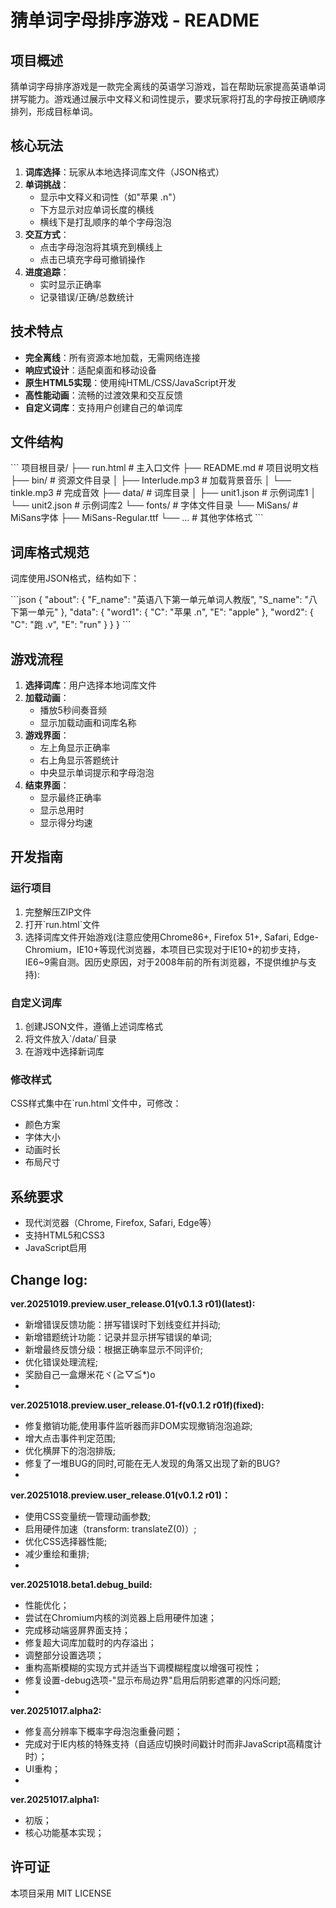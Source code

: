 # 猜单词字母排序游戏 - README

## 项目概述

猜单词字母排序游戏是一款完全离线的英语学习游戏，旨在帮助玩家提高英语单词拼写能力。游戏通过展示中文释义和词性提示，要求玩家将打乱的字母按正确顺序排列，形成目标单词。

## 核心玩法

1. **词库选择**：玩家从本地选择词库文件（JSON格式）
2. **单词挑战**：
   - 显示中文释义和词性（如"苹果 .n"）
   - 下方显示对应单词长度的横线
   - 横线下是打乱顺序的单个字母泡泡
3. **交互方式**：
   - 点击字母泡泡将其填充到横线上
   - 点击已填充字母可撤销操作
4. **进度追踪**：
   - 实时显示正确率
   - 记录错误/正确/总数统计

## 技术特点

- **完全离线**：所有资源本地加载，无需网络连接
- **响应式设计**：适配桌面和移动设备
- **原生HTML5实现**：使用纯HTML/CSS/JavaScript开发
- **高性能动画**：流畅的过渡效果和交互反馈
- **自定义词库**：支持用户创建自己的单词库

## 文件结构

\`\`\`
项目根目录/
├── run.html                # 主入口文件
├── README.md               # 项目说明文档
├── bin/                    # 资源文件目录
│   ├── Interlude.mp3       # 加载背景音乐
│   └── tinkle.mp3          # 完成音效
├── data/                   # 词库目录
│   ├── unit1.json          # 示例词库1
│   └── unit2.json          # 示例词库2
└── fonts/                  # 字体文件目录
    └── MiSans/             # MiSans字体
        ├── MiSans-Regular.ttf
        └── ...             # 其他字体格式
\`\`\`

## 词库格式规范

词库使用JSON格式，结构如下：

\`\`\`json
{
  "about": {
    "F_name": "英语八下第一单元单词人教版",
    "S_name": "八下第一单元"
  },
  "data": {
    "word1": {
      "C": "苹果 .n",
      "E": "apple"
    },
    "word2": {
      "C": "跑 .v",
      "E": "run"
    }
  }
}
\`\`\`

## 游戏流程

1. **选择词库**：用户选择本地词库文件
2. **加载动画**：
   - 播放5秒间奏音频
   - 显示加载动画和词库名称
3. **游戏界面**：
   - 左上角显示正确率
   - 右上角显示答题统计
   - 中央显示单词提示和字母泡泡
4. **结束界面**：
   - 显示最终正确率
   - 显示总用时
   - 显示得分均速

## 开发指南

### 运行项目

1. 完整解压ZIP文件
2. 打开\`run.html\`文件
3. 选择词库文件开始游戏(注意应使用Chrome86+, Firefox 51+, Safari, Edge-Chromium，IE10+等现代浏览器，本项目已实现对于IE10+的初步支持，IE6~9需自测。因历史原因，对于2008年前的所有浏览器，不提供维护与支持):

### 自定义词库

1. 创建JSON文件，遵循上述词库格式
2. 将文件放入\`/data/\`目录
3. 在游戏中选择新词库

### 修改样式

CSS样式集中在\`run.html\`文件中，可修改：
- 颜色方案
- 字体大小
- 动画时长
- 布局尺寸

## 系统要求

- 现代浏览器（Chrome, Firefox, Safari, Edge等）
- 支持HTML5和CSS3
- JavaScript启用

## Change log:

**ver.20251019.preview.user_release.01(v0.1.3 r01)(latest):**
- 新增错误反馈功能：拼写错误时下划线变红并抖动;
- 新增错题统计功能：记录并显示拼写错误的单词;
- 新增最终反馈分级：根据正确率显示不同评价;
- 优化错误处理流程;
- 奖励自己一盒爆米花ヾ(≧▽≦*)o
- 
**ver.20251018.preview.user_release.01-f(v0.1.2 r01f)(fixed):**
- 修复撤销功能,使用事件监听器而非DOM实现撤销泡泡追踪;
- 增大点击事件判定范围;
- 优化横屏下的泡泡排版;
- 修复了一堆BUG的同时,可能在无人发现的角落又出现了新的BUG?
- 
**ver.20251018.preview.user_release.01(v0.1.2 r01)：**
- 使用CSS变量统一管理动画参数;
- 启用硬件加速（transform: translateZ(0)）;
- 优化CSS选择器性能;
- 减少重绘和重排;
- 
**ver.20251018.beta1.debug_build:**
- 性能优化；
- 尝试在Chromium内核的浏览器上启用硬件加速；
- 完成移动端竖屏界面支持；
- 修复超大词库加载时的内存溢出；
- 调整部分设置选项；
- 重构高斯模糊的实现方式并适当下调模糊程度以增强可视性；
- 修复设置-debug选项-"显示布局边界"启用后阴影遮罩的闪烁问题;
- 
**ver.20251017.alpha2:**
- 修复高分辨率下概率字母泡泡重叠问题；
- 完成对于IE内核的特殊支持（自适应切换时间戳计时而非JavaScript高精度计时）；
- UI重构；
- 
**ver.20251017.alpha1:**
- 初版；
- 核心功能基本实现；

## 许可证

本项目采用 MIT LICENSE
